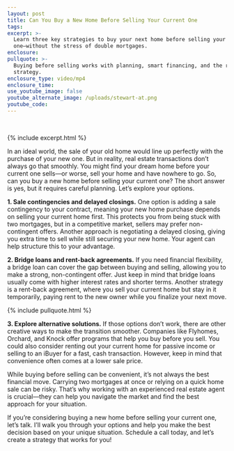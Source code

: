 ```yaml
---
layout: post
title: Can You Buy a New Home Before Selling Your Current One
tags:
excerpt: >-
  Learn three key strategies to buy your next home before selling your current
  one—without the stress of double mortgages.
enclosure:
pullquote: >-
  Buying before selling works with planning, smart financing, and the right
  strategy.
enclosure_type: video/mp4
enclosure_time:
use_youtube_image: false
youtube_alternate_image: /uploads/stewart-at.png
youtube_code:
---
```

&nbsp;

{% include excerpt.html %}

In an ideal world, the sale of your old home would line up perfectly with the purchase of your new one. But in reality, real estate transactions don’t always go that smoothly. You might find your dream home before your current one sells—or worse, sell your home and have nowhere to go. So, can you buy a new home before selling your current one? The short answer is yes, but it requires careful planning. Let’s explore your options.

**1\. Sale contingencies and delayed closings.** One option is adding a sale contingency to your contract, meaning your new home purchase depends on selling your current home first. This protects you from being stuck with two mortgages, but in a competitive market, sellers may prefer non-contingent offers. Another approach is negotiating a delayed closing, giving you extra time to sell while still securing your new home. Your agent can help structure this to your advantage.

**2\. Bridge loans and rent-back agreements.** If you need financial flexibility, a bridge loan can cover the gap between buying and selling, allowing you to make a strong, non-contingent offer. Just keep in mind that bridge loans usually come with higher interest rates and shorter terms. Another strategy is a rent-back agreement, where you sell your current home but stay in it temporarily, paying rent to the new owner while you finalize your next move.

{% include pullquote.html %}

**3\. Explore alternative solutions.** If those options don’t work, there are other creative ways to make the transition smoother. Companies like Flyhomes, Orchard, and Knock offer programs that help you buy before you sell. You could also consider renting out your current home for passive income or selling to an iBuyer for a fast, cash transaction. However, keep in mind that convenience often comes at a lower sale price.

While buying before selling can be convenient, it’s not always the best financial move. Carrying two mortgages at once or relying on a quick home sale can be risky. That’s why working with an experienced real estate agent is crucial—they can help you navigate the market and find the best approach for your situation.

If you’re considering buying a new home before selling your current one, let’s talk. I’ll walk you through your options and help you make the best decision based on your unique situation. Schedule a call today, and let’s create a strategy that works for you!
